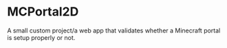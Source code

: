 # MCPortal2D
A small custom project/a web app that validates whether a Minecraft portal is setup properly or not.
